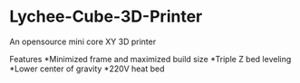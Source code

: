 # Lychee-Cube-3D-Printer
An opensource  mini core XY 3D printer

Features
*Minimized frame and maximized build size
*Triple Z bed leveling
*Lower center of gravity
*220V heat bed 
